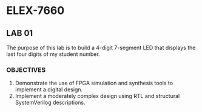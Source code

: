 # ELEX-7660

## LAB 01
The purpose of this lab is to build a 4-digit 7-segment LED that displays the last four digits of my student number. 

### OBJECTIVES
1. Demonstrate the use of FPGA simulation and synthesis tools to implement a digital design.
2. Implement a moderately complex design using RTL and structural SystemVerilog descriptions.
